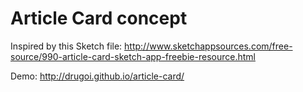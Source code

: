 # Article Card concept

Inspired by this Sketch file:
http://www.sketchappsources.com/free-source/990-article-card-sketch-app-freebie-resource.html

Demo:
http://drugoi.github.io/article-card/
